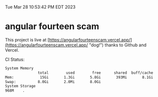 Tue Mar 28 10:53:42 PM EDT 2023

# angular fourteen scam


This project is live at [https://angularfourteenscam.vercel.app/](https://angularfourteenscam.vercel.app/ "dog!") thanks to Github and Vercel.

CI Status: 

```bash
System Memory
               total        used        free      shared  buff/cache   available
Mem:            15Gi       1.3Gi       5.8Gi       393Mi       8.1Gi        13Gi
Swap:          8.0Gi       2.0Mi       8.0Gi
System Storage
968M	.
